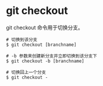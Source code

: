 # git checkout

git checkout 命令用于切换分支。

```shell
# 切换到该分支
$ git checkout [branchname]

# -b 参数来创建新分支并立即切换到该分支下
$ git checkout -b [branchname]

# 切换回上一个分支
$ git checkout -
```
